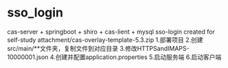 # sso_login
cas-server + springboot + shiro + cas-lient + mysql  sso-login created for self-study 
attachment/cas-overlay-template-5.3.zip
1.部署项目
2.创建src/main/**文件夹，复制文件到对应目录
3.修改HTTPSandIMAPS-10000001.json
4.创建并配置application.properties
5.启动服务端
6.启动客户端
